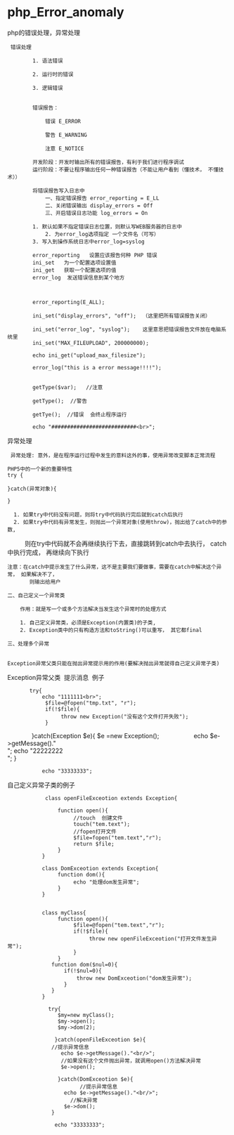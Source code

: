# php_Error_anomaly
php的错误处理，异常处理


     错误处理
     
           	1. 语法错误
           
          	2. 运行时的错误
           
          	3. 逻辑错误
           
          	
           	错误报告：
           
          		错误 E_ERROR
           
          		警告 E_WARNING
           
          		注意 E_NOTICE
              
           	开发阶段：开发时输出所有的错误报告，有利于我们进行程序调试
           	运行阶段：不要让程序输出任何一种错误报告（不能让用户看到（懂技术， 不懂技术））
           
           	将错误报告写入日志中
           		一、指定错误报告 error_reporting = E_LL
           		二、关闭错误输出 display_errors = Off
           		三、开启错误日志功能 log_errors = On
           
           	1. 默认如果不指定错误日志位置，则默认写WEB服务器的日志中
            	2. 为error_log选项指定 一个文件名（可写）
           	3. 写入到操作系统日志中error_log=syslog
           
            error_reporting   设置应该报告何种 PHP 错误
            ini_set   为一个配置选项设置值
            ini_get   获取一个配置选项的值
            error_log  发送错误信息到某个地方
            
            
            
          	error_reporting(E_ALL);  

          	ini_set("display_errors", "off");  （这里把所有错误报告关闭）

          	ini_set("error_log", "syslog");    这里意思把错误报告文件放在电脑系统里
          	ini_set("MAX_FILEUPLOAD", 200000000);   

          	echo ini_get("upload_max_filesize");

          	error_log("this is a error message!!!!");


            getType($var);   //注意

            getType();  //警告

            getTye();  //错误  会终止程序运行

            echo "###########################<br>";

 	

异常处理


 
 
     异常处理: 意外，是在程序运行过程中发生的意料这外的事，使用异常改变脚本正常流程
 	
 	PHP5中的一个新的重要特性
 	try {
 
 	}catch(异常对象){
 
 	}
     
  	  1. 如果try中代码没有问题，则将try中代码执行完后就到catch后执行
  	  2. 如果try中代码有异常发生，则抛出一个异常对象(使用throw)，抛出给了catch中的参数, 
           则在try中代码就不会再继续执行下去，直接跳转到catch中去执行， catch中执行完成，
           再继续向下执行

	注意：在catch中提示发生了什么异常，这不是主要我们要做事，需要在catch中解决这个异常， 如果解决不了，
           则输出给用户
 
 	二、自己定义一个异常类
 
 		作用：就是写一个或多个方法解决当发生这个异常时的处理方式
 
 		1. 自己定义异常类，必须是Exception(内置类)的子类,
 		2. Exception类中的只有构造方法和toString()可以重写， 其它都final

 	三、处理多个异常
 

    Exception异常父类只能在抛出异常提示用的作用(要解决抛出异常就得自己定义异常子类)

 

 Exception异常父类  提示消息  例子
 
           try{
               echo "1111111<br>";
                $file=@fopen("tmp.txt", "r");
                if(!$file){
                     throw new Exception("没有这个文件打开失败");
                }

               }catch(Exception $e){   $e =new Exception();
                    echo $e->getMessage()."<br/>";
                     echo "22222222<br>";
               }

               echo "33333333";
 


自己定义异常子类的例子
 
 
                class openFileExceotion extends Exception{
	
                    function open(){
                         //touch  创建文件
                         touch("tem.text");
                         //fopen打开文件
                         $file=fopen("tem.text","r");
                         return $file;
                    }
               }	

               class DomExceotion extends Exception{
                    function dom(){
                         echo "处理dom发生异常";
                    }
               }


               class myClass{
                    function open(){
                         $file=@fopen("tem.text","r");
                         if(!$file){
                              throw new openFileExceotion("打开文件发生异常");
                         }
                    }
                  function dom($nul=0){
                      if(!$nul=0){
                          throw new DomExceotion("dom发生异常");
                      }
                  } 
               }

                 try{
                    $my=new myClass();
                    $my->open();
                    $my->dom(2);

                   }catch(openFileExceotion $e){
                  //提示异常信息 	
                     echo $e->getMessage()."<br/>";
                     //如果没有这个文件抛出异常，就调用open()方法解决异常
                     $e->open();

                    }catch(DomExceotion $e){
                           //提示异常信息 	
                      echo $e->getMessage()."<br/>";
                        //解决异常
                      $e->dom();
                  }

                   echo "33333333";



























